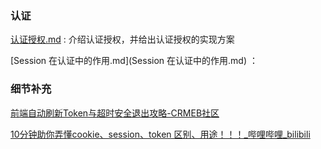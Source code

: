 ### 认证 

[认证授权.md](./认证授权.md) : 介绍认证授权，并给出认证授权的实现方案

[Session 在认证中的作用.md](Session 在认证中的作用.md) ：



### 细节补充

[前端自动刷新Token与超时安全退出攻略-CRMEB社区](https://www.crmeb.com/ask/thread/41710)

[10分钟助你弄懂cookie、session、token 区别、用途！！！_哔哩哔哩_bilibili](https://www.bilibili.com/video/BV1at421G7YC/?spm_id_from=333.1007.tianma.2-2-5.click&vd_source=52cd9a9deff2e511c87ff028e3bb01d2)